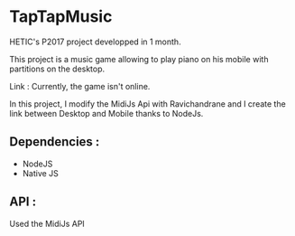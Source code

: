 TapTapMusic
==========

HETIC's P2017 project developped in 1 month. 

This project is a music game allowing to play piano on his mobile with partitions on the desktop.

Link : Currently, the game isn't online.

In this project, I modify the MidiJs Api with Ravichandrane and I create the link between Desktop and Mobile thanks to NodeJs.

## Dependencies :

- NodeJS
- Native JS 

## API :

Used the MidiJs API


